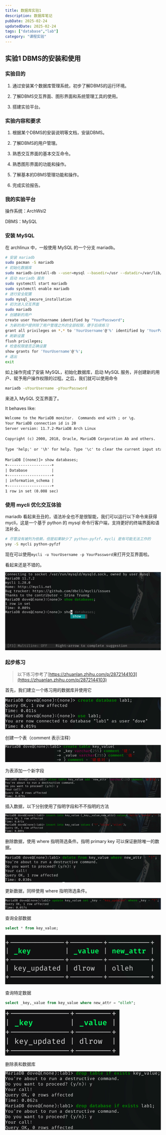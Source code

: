 ```yaml
---
title: 数据库实验1
description: 数据库笔记
pubDate: 2025-02-24
updatedDate: 2025-02-24
tags: ["database","lab"]
category: "课程实验"
---
```

## 实验1 DBMS的安装和使用

### 实验目的

1. 通过安装某个数据库管理系统，初步了解DBMS的运行环境。

2. 了解DBMS交互界面、图形界面和系统管理工具的使用。

3. 搭建实验平台。

### 实验内容和要求

1. 根据某个DBMS的安装说明等文档，安装DBMS。

2. 了解DBMS的用户管理。

3. 熟悉交互界面的基本交互命令。

4. 熟悉图形界面的功能和操作。

5. 了解基本的DBMS管理功能和操作。

6. 完成实验报告。

### 我的实验平台

操作系统：ArchWsl2

DBMS：MySQL

### 安装 MySQL

在 archlinux 中，一般使用 MySQL 的一个分支 mariadb。

```bash
# 安装 mariadb
sudo pacman -S mariadb
# 初始化数据库
sudo mariadb-install-db --user=mysql --basedir=/usr --datadir=/var/lib/mysql
# 启动 mariadb 服务
sudo systemctl start mariadb
sudo systemctl enable mariadb
# 进行安全配置
sudo mysql_secure_installation
# 初次进入交互界面
sudo mariadb
# 创建新的用户
create user YourUsername identified by "YourPassword";
# 为新的用户提供除了用户管理之外的全部权限，便于后续练习
grant all privileges on *.* to 'YourUsername'@'%' identified by 'YourPassword' with grant option;
# 刷新设置
flush privileges;
# 检查权限是否正确设置
show grants for 'YourUsername'@'%';
# 退出
exit
```

如上操作完成了安装 MySQL，初始化数据库，启动 MySQL 服务，并创建新的用户、赋予用户操作权限的过程。之后，我们就可以使用命令

```bash
mariadb -uYourUsername -pYourPassword
```

来进入 MySQL 交互界面了。

It behaves like:

```txt
Welcome to the MariaDB monitor.  Commands end with ; or \g.
Your MariaDB connection id is 20
Server version: 11.7.2-MariaDB Arch Linux

Copyright (c) 2000, 2018, Oracle, MariaDB Corporation Ab and others.

Type 'help;' or '\h' for help. Type '\c' to clear the current input statement.

MariaDB [(none)]> show databases;
+--------------------+
| Database           |
+--------------------+
| information_schema |
+--------------------+
1 row in set (0.008 sec)
```

### 使用 mycli 优化交互体验

mariadb 看起来丑丑的，语法补全也不是很智能，我们可以运行以下命令来获得 mycli，这是一个基于 python 的 mysql 命令行客户端，支持更好的终端界面和语法补全。

```bash
# 尽管没有被列为依赖，但是如果缺少了 python-pyfzf，mycli 是有可能无法工作的
yay -S mycli python-pyfzf
```

现在可以使用`mycli -u YourUsername -p YourPassword`来打开交互界面啦。

看起来还是不错的。

![alt text](../../../assets/mdPaste/database/image.png)

### 起步练习
>
> 以下练习参考了[https://zhuanlan.zhihu.com/p/2872144103](https://zhuanlan.zhihu.com/p/2872144103)

首先，我们建立一个练习用的数据库并使用它

![alt text](../../../assets/mdPaste/database-lab1/image.png)

创建一个表（comment 表示注释）

![alt text](../../../assets/mdPaste/database-lab1/image-1.png)

为表添加一个新字段

![alt text](../../../assets/mdPaste/database-lab1/image-2.png)

插入数据，以下分别使用了指明字段和不不指明的方法

![alt text](../../../assets/mdPaste/database-lab1/image-3.png)

删除数据，使用 where 指明筛选条件。指明 primary key 可以保证删除唯一的数据。

![alt text](../../../assets/mdPaste/database-lab1/image-4.png)

更新数据，同样使用 where 指明筛选条件。

![alt text](../../../assets/mdPaste/database-lab1/image-5.png)

查询全部数据

```sql
select * from key_value;
```

![alt text](../../../assets/mdPaste/database-lab1/image-6.png)

查询特定数据

```sql
select _key,_value from key_value where new_attr = "olleh";
```

![alt text](../../../assets/mdPaste/database-lab1/image-7.png)

删除表和数据库

![alt text](../../../assets/mdPaste/database-lab1/image-8.png)
